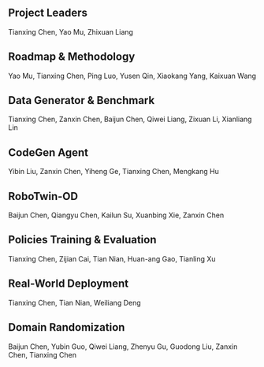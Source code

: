 ## Project Leaders

Tianxing Chen, Yao Mu, Zhixuan Liang

## Roadmap & Methodology

Yao Mu, Tianxing Chen, Ping Luo, Yusen Qin, Xiaokang Yang, Kaixuan Wang

## Data Generator & Benchmark

Tianxing Chen, Zanxin Chen, Baijun Chen, Qiwei Liang, Zixuan Li, Xianliang Lin

## CodeGen Agent

Yibin Liu, Zanxin Chen, Yiheng Ge, Tianxing Chen, Mengkang Hu

## RoboTwin-OD

Baijun Chen, Qiangyu Chen, Kailun Su, Xuanbing Xie, Zanxin Chen

## Policies Training & Evaluation

Tianxing Chen, Zijian Cai, Tian Nian, Huan-ang Gao, Tianling Xu

## Real-World Deployment

Tianxing Chen, Tian Nian, Weiliang Deng

## Domain Randomization

Baijun Chen, Yubin Guo, Qiwei Liang, Zhenyu Gu, Guodong Liu, Zanxin Chen, Tianxing Chen